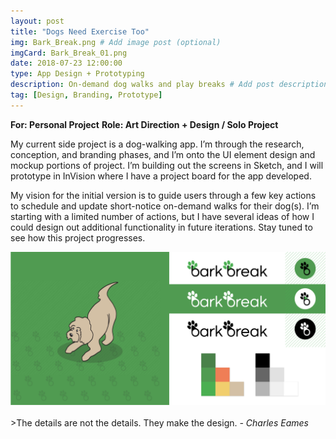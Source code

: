 ```yaml
---
layout: post
title: "Dogs Need Exercise Too"
img: Bark_Break.png # Add image post (optional)
imgCard: Bark_Break_01.png
date: 2018-07-23 12:00:00 
type: App Design + Prototyping
description: On-demand dog walks and play breaks # Add post description (optional)
tag: [Design, Branding, Prototype]
---
```

<b>For: Personal Project</b>
<b>Role: Art Direction + Design / Solo Project</b>

My current side project is a dog-walking app.  I’m through the research, conception, and branding phases, and I’m onto the UI element design and mockup portions of project.  I’m building out the screens in Sketch, and I will prototype in InVision where I have a project board for the app developed.

My vision for the initial version is to guide users through a few key actions to schedule and update short-notice on-demand walks for their dog(s).  I’m starting with a limited number of actions, but I have several ideas of how I could design out additional functionality in future iterations.  Stay tuned to see how this project progresses.   

<div class="post_image_addl">
    <img src="/assets/img/Bark_Break_Elements.png" alt="Elements of the Bark Break brand">
</div>
<br/>
>The details are not the details. They make the design. <cite>- Charles Eames</cite>